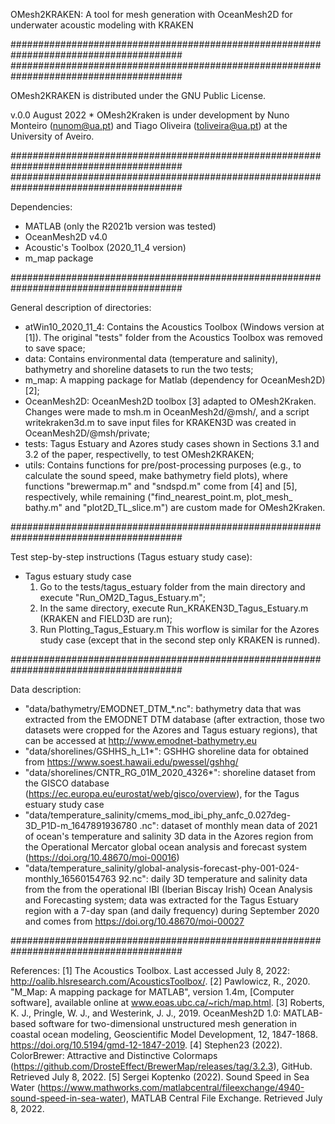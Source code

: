 OMesh2KRAKEN: A tool for mesh generation with OceanMesh2D for underwater acoustic 
modeling with KRAKEN

#######################################################################################
#######################################################################################

OMesh2KRAKEN is distributed under the GNU Public License.

v.0.0 August 2022 * OMesh2Kraken is under development by Nuno Monteiro (nunom@ua.pt) 
and Tiago Oliveira (toliveira@ua.pt) at the University of Aveiro.

#######################################################################################
#######################################################################################

Dependencies:
 * MATLAB (only the R2021b version was tested)
 * OceanMesh2D v4.0
 * Acoustic's Toolbox (2020_11_4 version)
 * m_map package

#######################################################################################

General description of directories:
 * atWin10_2020_11_4: Contains the Acoustics Toolbox (Windows version at [1]). The 
original "tests" folder from the Acoustics Toolbox was removed to save space;
 * data: Contains environmental data (temperature and salinity), bathymetry and 
shoreline datasets to run the two tests;
 * m_map: A mapping package for Matlab (dependency for OceanMesh2D) [2];
 * OceanMesh2D: OceanMesh2D toolbox [3] adapted to OMesh2Kraken. Changes were 
made to msh.m in OceanMesh2d/@msh/, and a script writekraken3d.m to save input files
for KRAKEN3D was created in OceanMesh2D/@msh/private;
 * tests: Tagus Estuary and Azores study cases shown in Sections 3.1 and 3.2 of the
paper, respectivelly, to test OMesh2KRAKEN;
 * utils: Contains functions for pre/post-processing purposes (e.g., to calculate the 
sound speed, make bathymetry field plots), where functions "brewermap.m" and "sndspd.m"
come from [4] and [5], respectively, while remaining ("find_nearest_point.m, plot_mesh_
bathy.m" and "plot2D_TL_slice.m") are custom made for OMesh2Kraken.

#######################################################################################

Test step-by-step instructions (Tagus estuary study case):
 * Tagus estuary study case
    1) Go to the tests/tagus_estuary folder from the main directory and execute 
  "Run_OM2D_Tagus_Estuary.m";
    2) In the same directory, execute Run_KRAKEN3D_Tagus_Estuary.m (KRAKEN and FIELD3D
are run);
    3) Run Plotting_Tagus_Estuary.m 
This worflow is similar for the Azores study case (except that in the second step only
KRAKEN is runned).

#######################################################################################

Data description:
 * "data/bathymetry/EMODNET_DTM_*.nc": bathymetry data that was extracted from the 
EMODNET DTM database (after extraction, those two datasets were cropped for the Azores 
and Tagus estuary regions), that can be accessed at http://www.emodnet-bathymetry.eu
 * "data/shorelines/GSHHS_h_L1*": GSHHG shoreline data for obtained from 
https://www.soest.hawaii.edu/pwessel/gshhg/
 * "data/shorelines/CNTR_RG_01M_2020_4326*": shoreline dataset from the GISCO database
(https://ec.europa.eu/eurostat/web/gisco/overview), for the Tagus estuary study case
 * "data/temperature_salinity/cmems_mod_ibi_phy_anfc_0.027deg-3D_P1D-m_1647891936780
.nc": dataset of monthly mean data of 2021 of ocean's temperature and salinity 3D data 
in the Azores region from the Operational Mercator global ocean analysis and forecast 
system (https://doi.org/10.48670/moi-00016)
 * "data/temperature_salinity/global-analysis-forecast-phy-001-024-monthly_16560154763
92.nc": daily 3D temperature and salinity data from the from the operational IBI 
(Iberian Biscay Irish) Ocean Analysis and Forecasting system; data was extracted for 
the Tagus Estuary region with a 7-day span (and daily frequency) during September 2020 
and comes from https://doi.org/10.48670/moi-00027

#######################################################################################

References:
[1] The Acoustics Toolbox. Last accessed July 8, 2022: 
http://oalib.hlsresearch.com/AcousticsToolbox/.
[2] Pawlowicz, R., 2020. "M_Map: A mapping package for MATLAB", version 1.4m,
[Computer software], available online at www.eoas.ubc.ca/~rich/map.html.
[3] Roberts, K. J., Pringle, W. J., and Westerink, J. J., 2019. 
OceanMesh2D 1.0: MATLAB-based software for two-dimensional unstructured mesh generation
in coastal ocean modeling, Geoscientific Model Development, 12, 1847-1868. 
https://doi.org/10.5194/gmd-12-1847-2019.
[4] Stephen23 (2022). ColorBrewer: Attractive and Distinctive 
Colormaps (https://github.com/DrosteEffect/BrewerMap/releases/tag/3.2.3), GitHub. 
Retrieved July 8, 2022.
[5] Sergei Koptenko (2022). Sound Speed in Sea Water 
(https://www.mathworks.com/matlabcentral/fileexchange/4940-sound-speed-in-sea-water), 
MATLAB Central File Exchange. Retrieved July 8, 2022.
